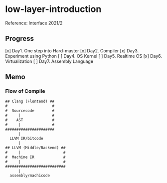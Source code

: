 # low-layer-introduction

Reference: Interface 2021/2

## Progress

[x] Day1. One step into Hard-master
[x] Day2. Compiler
[x] Day3. Experiment using Python
[ ] Day4. OS Kernel
[ ] Day5. Realtime OS
[x] Day6. Virtualization
[ ] Day7. Assembly Language

## Memo

### Flow of Compile

```txt
## Clang (Flontend) ##
#                    #
#  Sourcecode        #
#     |              #
#    AST             #
#     |              #
######################
      |
  LLVM IR/bitcode
      |
## LLVM (Middle/Backend) ##
#     |                   #
#  Machine IR             #
#     |                   #
###########################
      |
  assembly/machicode
```
